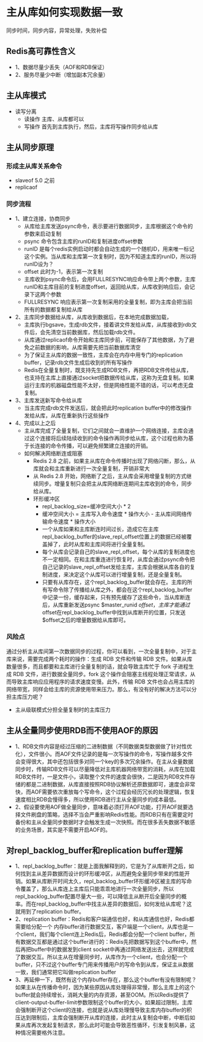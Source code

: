 # 主从库如何实现数据一致
同步时间，同步内容，异常处理，失败补偿
## Redis高可靠性含义
- 1、数据尽量少丢失（AOF和RDB保证）
- 2、服务尽量少中断（增加副本冗余量）
## 主从库模式
- 读写分离
  - 读操作 主库、从库都可以
  - 写操作 首先到主库执行，然后，主库将写操作同步给从库
## 主从同步原理
### 形成主从库关系命令
- slaveof 5.0 之前
- replicaof
### 同步流程
- 1、建立连接，协商同步
  - 从库给主库发送psync命令，表示要进行数据同步，主库根据这个命令的参数来启动复制
  - psync 命令包含主库的runID和复制进度offset参数
  - runID 是每个redis实例启动时都会自动生成的一个随机ID，用来唯一标记这个实例。当从库和主库第一次复制时，因为不知道主库的runID，所以将runID设为？
  - offset 此时为-1，表示第一次复制
  - 主库收到psync命令后，会用FULLRESYNC响应命令带上两个参数，主库runID和主库目前的复制进度offset，返回给从库，从库收到响应后，会记录下这两个参数
  - FULLRESYNC 响应表示第一次复制采用的全量复制，即为主库会把当前所有的数据都复制给从库
- 2、主库同步数据给从库，从库收到数据后，在本地完成数据加载，
  - 主库执行bgsave，生成rdb文件，接着讲文件发给从库，从库接收到rdb文件后，会先清空当前数据库，然后加载rdb文件。
  - 从库通过replicaof命令开始和主库同步前，可能保存了其他数据，为了避免之前数据的影响，从库需要先把当前数据库清空
  - 为了保证主从库的数据一致性，主库会在内存中用专门的replication buffer，记录rdb文件生成后收到的所有写操作
  -  Redis在全量复制时，既支持先生成RDB文件，再把RDB文件传给从库，也支持在主库上直接通过socket把数据传给从库，这称为无盘复制。如果运行主库的机器磁盘性能不太好，但是网络性能不错的话，可以考虑无盘复制。
- 3、主库发送新写命令给从库
  - 当主库完成rdb文件发送后，就会把此时replication buffer中的修改操作发给从库，从库在重新执行这些操作
- 4、完成以上之后
  - 主从库完成了全量复制，它们之间就会一直维护一个网络连接，主库会通过这个连接将后续陆续收到的命令操作再同步给从库，这个过程也称为基于长连接的命令传播，可以避免频繁建立连接的开销。
  - 如何解决网络断连或阻塞
    - Redis 2.8 之前，如果主从库在命令传播时出现了网络闪断，那么，从库就会和主库重新进行一次全量复制，开销非常大
    - 从 Redis 2.8 开始，网络断了之后，主从库会采用增量复制的方式继续同步。增量复制只会把主从库网络断连期间主库收到的命令，同步给从库。
    - 环形缓冲区
      - repl_backlog_size=缓冲空间大小 * 2
      - 缓冲空间大小 = 主库写入命令速度 * 操作大小 - 主从库间网络传输命令速度 * 操作大小
      - 一个从库如果和主库断连时间过长，造成它在主库repl_backlog_buffer的slave_repl_offset位置上的数据已经被覆盖掉了，此时从库和主库间将进行全量复制。
      - 每个从库会记录自己的slave_repl_offset，每个从库的复制进度也不一定相同。在和主库重连进行恢复时，从库会通过psync命令把自己记录的slave_repl_offset发给主库，主库会根据从库各自的复制进度，来决定这个从库可以进行增量复制，还是全量复制。
      - 只要有从库存在，这个repl_backlog_buffer就会存在。主库的所有写命令除了传播给从库之外，都会在这个repl_backlog_buffer中记录一份，缓存起来，只有预先缓存了这些命令，当从库断连后，从库重新发送psync $master_runid $offset，主库才能通过$offset在repl_backlog_buffer中找到从库断开的位置，只发送$offset之后的增量数据给从库即可。
### 风险点
通过分析主从库间第一次数据同步的过程，你可以看到，一次全量复制中，对于主库来说，需要完成两个耗时的操作：生成 RDB 文件和传输 RDB 文件。如果从库数量很多，而且都要和主库进行全量复制的话，就会导致主库忙于 fork 子进程生成 RDB 文件，进行数据全量同步。fork 这个操作会阻塞主线程处理正常请求，从而导致主库响应应用程序的请求速度变慢。此外，传输 RDB 文件也会占用主库的网络带宽，同样会给主库的资源使用带来压力。那么，有没有好的解决方法可以分担主库压力呢？
- 主从级联模式分担全量复制时的主库压力

## 主从全量同步使用RDB而不使用AOF的原因
- 1、RDB文件内容是经过压缩的二进制数据（不同数据类型数据做了针对性优化），文件很小。而AOF文件记录的是每一次写操作的命令，写操作越多文件会变得很大，其中还包括很多对同一个key的多次冗余操作。在主从全量数据同步时，传输RDB文件可以尽量降低对主库机器网络带宽的消耗，从库在加载RDB文件时，一是文件小，读取整个文件的速度会很快，二是因为RDB文件存储的都是二进制数据，从库直接按照RDB协议解析还原数据即可，速度会非常快，而AOF需要依次重放每个写命令，这个过程会经历冗长的处理逻辑，恢复速度相比RDB会慢得多，所以使用RDB进行主从全量同步的成本最低。
- 2、假设要使用AOF做全量同步，意味着必须打开AOF功能，打开AOF就要选择文件刷盘的策略，选择不当会严重影响Redis性能。而RDB只有在需要定时备份和主从全量同步数据时才会触发生成一次快照。而在很多丢失数据不敏感的业务场景，其实是不需要开启AOF的。
## 对repl_backlog_buffer和replication buffer理解
- 1、repl_backlog_buffer：就是上面我解释到的，它是为了从库断开之后，如何找到主从差异数据而设计的环形缓冲区，从而避免全量同步带来的性能开销。如果从库断开时间太久，repl_backlog_buffer环形缓冲区被主库的写命令覆盖了，那么从库连上主库后只能乖乖地进行一次全量同步，所以repl_backlog_buffer配置尽量大一些，可以降低主从断开后全量同步的概率。而在repl_backlog_buffer中找主从差异的数据后，如何发给从库呢？这就用到了replication buffer。
- 2、replication buffer：Redis和客户端通信也好，和从库通信也好，Redis都需要给分配一个 内存buffer进行数据交互，客户端是一个client，从库也是一个client，我们每个client连上Redis后，Redis都会分配一个client buffer，所有数据交互都是通过这个buffer进行的：Redis先把数据写到这个buffer中，然后再把buffer中的数据发到client socket中再通过网络发送出去，这样就完成了数据交互。所以主从在增量同步时，从库作为一个client，也会分配一个buffer，只不过这个buffer专门用来传播用户的写命令到从库，保证主从数据一致，我们通常把它叫做replication buffer
- 3、再延伸一下，既然有这个内存buffer存在，那么这个buffer有没有限制呢？如果主从在传播命令时，因为某些原因从库处理得非常慢，那么主库上的这个buffer就会持续增长，消耗大量的内存资源，甚至OOM。所以Redis提供了client-output-buffer-limit参数限制这个buffer的大小，如果超过限制，主库会强制断开这个client的连接，也就是说从库处理慢导致主库内存buffer的积压达到限制后，主库会强制断开从库的连接，此时主从复制会中断，中断后如果从库再次发起复制请求，那么此时可能会导致恶性循环，引发复制风暴，这种情况需要格外注意。